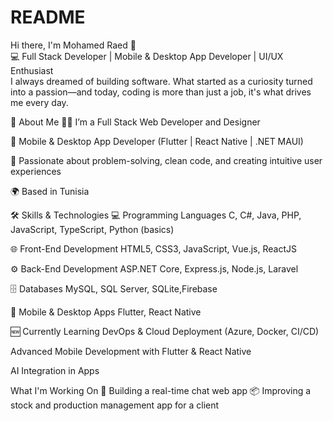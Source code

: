 # README
Hi there, I'm Mohamed Raed 👋 <br/>
💻 Full Stack Developer | Mobile & Desktop App Developer | UI/UX Enthusiast <br/>
I always dreamed of building software. What started as a curiosity turned into a passion—and today, coding is more than just a job, it's what drives me every day.

🚀 About Me
👨‍💻 I’m a Full Stack Web Developer and Designer

📱 Mobile & Desktop App Developer (Flutter | React Native | .NET MAUI)

🎯 Passionate about problem-solving, clean code, and creating intuitive user experiences

🌍 Based in Tunisia


🛠️ Skills & Technologies
💻 Programming Languages
C, C#, Java, PHP, JavaScript, TypeScript, Python (basics)

🌐 Front-End Development
HTML5, CSS3, JavaScript, Vue.js,  ReactJS

⚙️ Back-End Development
ASP.NET Core,  Express.js, Node.js, Laravel 

🗄️ Databases
MySQL, SQL Server, SQLite,Firebase

📱 Mobile & Desktop Apps
Flutter, React Native


🆕 Currently Learning
DevOps & Cloud Deployment (Azure, Docker, CI/CD)

Advanced Mobile Development with Flutter & React Native

AI Integration in Apps

What I'm Working On
🚀 Building a real-time chat web app
📦 Improving a stock and production management app for a client
